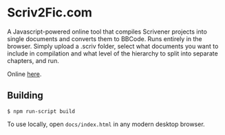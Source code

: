 # Scriv2Fic.com
A Javascript-powered online tool that compiles Scrivener projects into single documents and converts them to BBCode. Runs entirely in the browser. Simply upload a .scriv folder, select what documents you want to include in compilation and what level of the hierarchy to split into separate chapters, and run.

Online [here](https://reluctusb.github.io/Scriv2Fic.com/).
## Building
`$ npm run-script build`

To use locally, open `docs/index.html` in any modern desktop browser.
